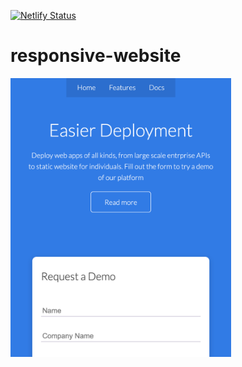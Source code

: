 [![Netlify Status](https://api.netlify.com/api/v1/badges/310a0b38-787b-4e3e-bd8c-e1c251655509/deploy-status)](https://app.netlify.com/sites/optimistic-wilson-eeb0bf/deploys)

# responsive-website

<img src="images/screenshort.png"
     alt="Screenshort :("
     style="float: left; margin-right: 10px; width: 70%" />